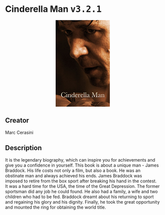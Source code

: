 
# Cinderella Man <kbd>v3.2.1</kbd>

<center>
  <img src="./cover-1024.jpg"/>
</center>

## Creator
Marc Cerasini

## Description
<p>It is the legendary biography, which can inspire you for achievements and give you a confidence in yourself. This book is about a unique man - James Braddock. His life costs not only a film, but also a book. He was an obstinate man and always achieved his ends. James Braddock was imposed to retire from the box sport after breaking his hand in the contest. It was a hard time for the USA, the time of the Great Depression. The former sportsman did any job he could found. He also had a family, a wife and two children who had to be fed. Braddock dreamt about his returning to sport and regaining his glory and his dignity. Finally, he took the great opportunity and mounted the ring for obtaining the world title.</p>
